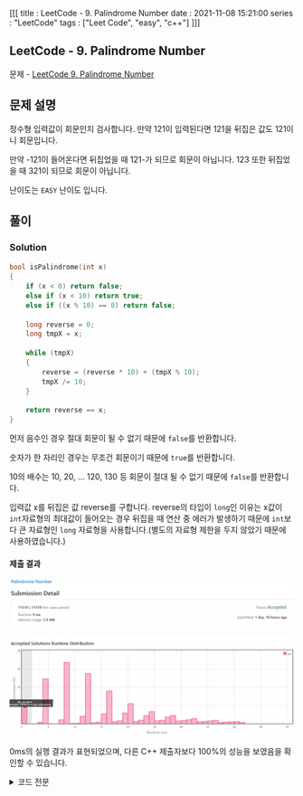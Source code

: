 [[[
title : LeetCode - 9. Palindrome Number
date : 2021-11-08 15:21:00
series : "LeetCode"
tags : ["Leet Code", "easy", "c++"]
]]]

## LeetCode - 9. Palindrome Number
문제 - [LeetCode 9. Palindrome Number](https://leetcode.com/problems/palindrome-number/)

## 문제 설명
정수형 입력값이 회문인지 검사합니다. 만약 121이 입력된다면 121을 뒤집은 값도 121이니 회문입니다.

만약 -121이 들어온다면 뒤집었을 때 121-가 되므로 회문이 아닙니다. 123 또한 뒤집었을 때 321이 되므로 회문이 아닙니다.

난이도는 `EASY` 난이도 입니다.

## 풀이
### Solution

```c++
bool isPalindrome(int x) 
{
    if (x < 0) return false;
    else if (x < 10) return true;
    else if ((x % 10) == 0) return false;

    long reverse = 0;
    long tmpX = x;

    while (tmpX)
    {
        reverse = (reverse * 10) + (tmpX % 10);
        tmpX /= 10;
    }

    return reverse == x;
}
```

먼저 음수인 경우 절대 회문이 될 수 없기 때문에 `false`를 반환합니다.

숫자가 한 자리인 경우는 무조건 회문이기 때문에 `true`를 반환합니다.

10의 배수는 10, 20, ... 120, 130 등 회문이 절대 될 수 없기 때문에 `false`를 반환합니다.

입력값 x를 뒤집은 값 reverse를 구합니다. reverse의 타입이 `long`인 이유는 x값이 `int`자료형의 최대값이 들어오는 경우 뒤집을 때 연산 중 에러가 발생하기 때문에 `int`보다 큰 자료형인 `long` 자료형을 사용합니다.(별도의 자료형 제한을 두지 않았기 때문에 사용하였습니다.)

#### 제출 결과
![Solution 1 result](./assets/images/leet_code/9/result.webp)

0ms의 실행 결과가 표현되었으며, 다른 C++ 제출자보다 100%의 성능을 보였음을 확인할 수 있습니다.

<details>
<summary>코드 전문</summary>
    
```c++
class Solution 
{
public:
    bool isPalindrome(int x) 
    {
        if (x < 0) return false;
        else if (x < 10) return true;
        else if ((x % 10) == 0) return false;

        long reverse = 0;
        long tmpX = x;

        while (tmpX)
        {
            reverse = (reverse * 10) + (tmpX % 10);
            tmpX /= 10;
        }

        return reverse == x;
    }
};
```

</details>
